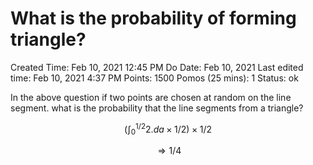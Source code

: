 # What is the probability of forming triangle?

Created Time: Feb 10, 2021 12:45 PM
Do Date: Feb 10, 2021
Last edited time: Feb 10, 2021 4:37 PM
Points: 1500
Pomos (25 mins): 1
Status: ok

In the above question if two points are chosen at random on the line segment. what is the probability that the line segments from a triangle?

$$(\int_{0}^{1/2}2.da\times 1/2) \times 1/2$$

$$\Rightarrow 1/4$$